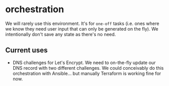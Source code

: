 # orchestration

We will rarely use this environment. It's for `one-off` tasks (i.e. ones where
we know they need user input that can only be generated on the fly). We
intentionally don't save any state as there's no need.

## Current uses

- DNS challenges for Let's Encrypt. We need to on-the-fly update our DNS record
  with two different challenges. We could conceivably do this orchestration with
  Ansible... but manually Terraform is working fine for now.
